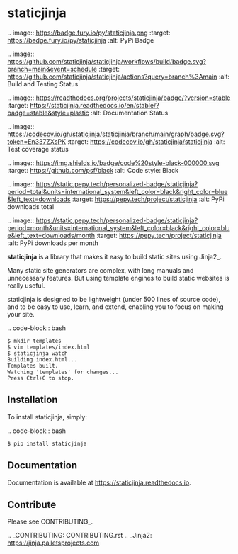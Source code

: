 staticjinja
===========

.. image:: https://badge.fury.io/py/staticjinja.png
    :target: https://badge.fury.io/py/staticjinja
    :alt: PyPi Badge

.. image:: https://github.com/staticjinja/staticjinja/workflows/build/badge.svg?branch=main&event=schedule
    :target: https://github.com/staticjinja/staticjinja/actions?query=branch%3Amain
    :alt: Build and Testing Status

.. image:: https://readthedocs.org/projects/staticjinja/badge/?version=stable
    :target: https://staticjinja.readthedocs.io/en/stable/?badge=stable&style=plastic
    :alt: Documentation Status

.. image:: https://codecov.io/gh/staticjinja/staticjinja/branch/main/graph/badge.svg?token=En337ZXsPK
    :target: https://codecov.io/gh/staticjinja/staticjinja
    :alt: Test coverage status

.. image:: https://img.shields.io/badge/code%20style-black-000000.svg
    :target: https://github.com/psf/black
    :alt: Code style: Black

.. image:: https://static.pepy.tech/personalized-badge/staticjinja?period=total&units=international_system&left_color=black&right_color=blue&left_text=downloads
    :target: https://pepy.tech/project/staticjinja
    :alt: PyPi downloads total

.. image:: https://static.pepy.tech/personalized-badge/staticjinja?period=month&units=international_system&left_color=black&right_color=blue&left_text=downloads/month
    :target: https://pepy.tech/project/staticjinja
    :alt: PyPi downloads per month

**staticjinja** is a library that makes it easy to build static sites using
Jinja2_.

Many static site generators are complex, with long manuals and unnecessary
features. But using template engines to build static websites is really useful.

staticjinja is designed to be lightweight (under 500 lines of source code),
and to be easy to use, learn, and extend, enabling you to focus on making your
site.

.. code-block:: bash

    $ mkdir templates
    $ vim templates/index.html
    $ staticjinja watch
    Building index.html...
    Templates built.
    Watching 'templates' for changes...
    Press Ctrl+C to stop.


Installation
------------

To install staticjinja, simply:

.. code-block:: bash

    $ pip install staticjinja

Documentation
-------------

Documentation is available at
https://staticjinja.readthedocs.io.

Contribute
----------

Please see CONTRIBUTING_.

.. _CONTRIBUTING: CONTRIBUTING.rst
.. _Jinja2: https://jinja.palletsprojects.com
